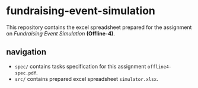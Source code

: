 # fundraising-event-simulation  

This repository contains the excel spreadsheet prepared for the assignment on *Fundraising Event Simulation* **(Offline-4)**.  



## navigation  

- `spec/` contains tasks specification for this assignment `offline4-spec.pdf`.  
- `src/` contains prepared excel spreadsheet `simulator.xlsx`.  